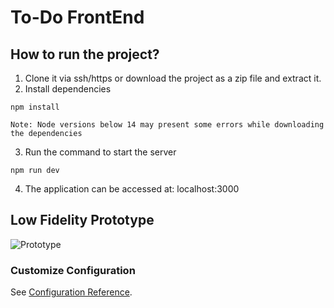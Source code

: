 # To-Do FrontEnd

## How to run the project?

1. Clone it via ssh/https or download the project as a zip file and extract it.
2. Install dependencies

```npm install```

    Note: Node versions below 14 may present some errors while downloading the dependencies

3. Run the command to start the server

```npm run dev```

4. The application can be accessed at: localhost:3000

## Low Fidelity Prototype

![Prototype](./public/POC.png)

### Customize Configuration

See [Configuration Reference](https://vitejs.dev/config/).
